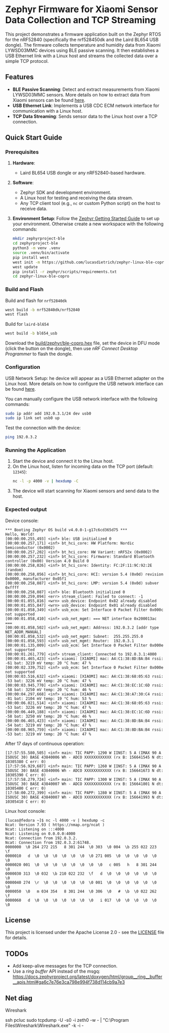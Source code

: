 # Zephyr Firmware for Xiaomi Sensor Data Collection and TCP Streaming

This project demonstrates a firmware application built on the Zephyr RTOS for 
the nRF52840 (specifically the nrf528450dk and the Laird BL654 USB dongle). The 
firmware collects temperature and humidity data from Xiaomi LYWSD03MMC devices 
using BLE passive scanning. It then establishes a USB Ethernet link with a Linux 
host and streams the collected data over a simple TCP protocol.

## Features

- **BLE Passive Scanning**: Detect and extract measurements from Xiaomi LYWSD03MMC 
  sensors. More details on how to extract data from Xiaomi sensors can be found
   [here](./docs/ble_xiaomi.md).
- **USB Ethernet Link**: Implements a USB CDC ECM network interface for communication 
  with a Linux host. 
- **TCP Data Streaming**: Sends sensor data to the Linux host over a TCP connection.

## Quick Start Guide

### Prerequisites

1. **Hardware**:
   - Laird BL654 USB dongle or any nRF52840-based hardware.

2. **Software**:
   - Zephyr SDK and development environment.
   - A Linux host for testing and receiving the data stream.
   - Any TCP client tool (e.g., `nc` or custom Python script) on the host to receive data.

3. **Environment Setup**:
   Follow the [Zephyr Getting Started Guide](https://docs.zephyrproject.org/latest/getting_started/index.html) to set up your environment. 
   Otherwise create a new workspace with the following commands:
   
   ```bash
   mkdir zephyrproject-ble
   cd zephyrproject-ble
   python3 -m venv .venv
   source .venv/bin/activate
   pip install west
   west init -m https://github.com/lucasdietrich/zephyr-linux-ble-copro
   west update
   pip install -r zephyr/scripts/requirements.txt
   cd zephyr-linux-ble-copro
   ```

### Build and Flash

Build and flash for `nrf52840dk`
   ```bash
   west build -b nrf52840dk/nrf52840
   west flash
   ```

Build for `laird-bl654`
   ```bash
   west build -b bl654_usb
   ```

Download the [build/zephyr/ble-copro.hex](build/zephyr/ble-copro.hex) file,
set the device in DFU mode (click the button on the dongle), then
use *nRF Connect Desktop Programmer* to flash the dongle.

### Configuration

USB Network Setup: he device will appear as a USB Ethernet adapter on the Linux 
host. More details on how to configure the USB network interface can be 
found [here](./docs/usb_net.md).

You can manually configure the USB network interface with the following commands:

```bash
sudo ip addr add 192.0.3.1/24 dev usb0
sudo ip link set usb0 up
```

Test the connection with the device:

```bash
ping 192.0.3.2
```

### Running the Application

1. Start the device and connect it to the Linux host.
2. On the Linux host, listen for incoming data on the TCP port (default: `12345`):
   ```bash
   nc -l -p 4000 -v | hexdump -C
   ```
3. The device will start scanning for Xiaomi sensors and send data to the host.

### Expected output

Device console:

```
*** Booting Zephyr OS build v4.0.0-1-g17c6cd365d75 ***
Hello, World!
[00:00:00.255,493] <inf> ble: USB initialized 0
[00:00:00.257,171] <inf> bt_hci_core: HW Platform: Nordic Semiconductor (0x0002)
[00:00:00.257,202] <inf> bt_hci_core: HW Variant: nRF52x (0x0002)
[00:00:00.257,232] <inf> bt_hci_core: Firmware: Standard Bluetooth controller (0x00) Version 4.0 Build 0
[00:00:00.258,026] <inf> bt_hci_core: Identity: FC:2F:11:9C:92:2E (random)
[00:00:00.258,056] <inf> bt_hci_core: HCI: version 5.4 (0x0d) revision 0x0000, manufacturer 0x05f1
[00:00:00.258,087] <inf> bt_hci_core: LMP: version 5.4 (0x0d) subver 0xffff
[00:00:00.258,087] <inf> ble: Bluetooth initialized 0
[00:00:00.259,094] <err> stream_client: Failed to connect: -1
[00:00:01.055,816] <wrn> usb_device: Endpoint 0x82 already disabled
[00:00:01.055,847] <wrn> usb_device: Endpoint 0x01 already disabled
[00:00:01.058,349] <inf> usb_ecm: Set Interface 0 Packet Filter 0x000c not supported
[00:00:01.058,410] <inf> usb_net_mgmt: === NET interface 0x200013ac ===
[00:00:01.058,502] <inf> usb_net_mgmt: Address: 192.0.3.2 [addr type NET_ADDR_MANUAL]
[00:00:01.058,532] <inf> usb_net_mgmt: Subnet:  255.255.255.0
[00:00:01.058,593] <inf> usb_net_mgmt: Router:  192.0.3.1
[00:00:01.135,009] <inf> usb_ecm: Set Interface 0 Packet Filter 0x000e not supported
[00:00:01.261,779] <inf> stream_client: Connected to 192.0.3.1:4000
[00:00:01.465,423] <inf> xiaomi: [XIAOMI] mac: A4:C1:38:8D:BA:B4 rssi: -61 bat: 3219 mV temp: 20 °C hum: 47 %
[00:00:02.339,752] <inf> usb_ecm: Set Interface 0 Packet Filter 0x000e not supported
[00:00:03.516,632] <inf> xiaomi: [XIAOMI] mac: A4:C1:38:68:05:63 rssi: -53 bat: 3226 mV temp: 20 °C hum: 47 %
[00:00:03.945,770] <inf> xiaomi: [XIAOMI] mac: A4:C1:38:EC:1C:6D rssi: -58 bat: 3250 mV temp: 20 °C hum: 46 %
[00:00:04.297,668] <inf> xiaomi: [XIAOMI] mac: A4:C1:38:A7:30:C4 rssi: -81 bat: 2104 mV temp: 19 °C hum: 53 %
[00:00:06.021,514] <inf> xiaomi: [XIAOMI] mac: A4:C1:38:68:05:63 rssi: -53 bat: 3226 mV temp: 20 °C hum: 47 %
[00:00:06.449,188] <inf> xiaomi: [XIAOMI] mac: A4:C1:38:EC:1C:6D rssi: -58 bat: 3250 mV temp: 20 °C hum: 46 %
[00:00:06.465,423] <inf> xiaomi: [XIAOMI] mac: A4:C1:38:8D:BA:B4 rssi: -54 bat: 3219 mV temp: 20 °C hum: 47 %
[00:00:08.965,759] <inf> xiaomi: [XIAOMI] mac: A4:C1:38:8D:BA:B4 rssi: -53 bat: 3219 mV temp: 20 °C hum: 47 %
```

After 17 days of continuous operation:

```
[17:57:55.580,505] <inf> main: TIC PAPP: 1290 W IINST: 5 A (IMAX 90 A ISOUSC 30) BASE 43840006 Wh - ADCO XXXXXXXXXXXX (rx B: 156641545 N dt: 10305380 C err: 0)
[17:57:56.929,687] <inf> main: TIC PAPP: 1260 W IINST: 5 A (IMAX 90 A ISOUSC 30) BASE 43840006 Wh - ADCO XXXXXXXXXXXX (rx B: 156641673 N dt: 10305390 C err: 0)
[17:57:58.279,724] <inf> main: TIC PAPP: 1300 W IINST: 5 A (IMAX 90 A ISOUSC 30) BASE 43840007 Wh - ADCO XXXXXXXXXXXX (rx B: 156641801 N dt: 10305400 C err: 0)
[17:58:00.272,399] <inf> main: TIC PAPP: 1280 W IINST: 5 A (IMAX 90 A ISOUSC 30) BASE 43840007 Wh - ADCO XXXXXXXXXXXX (rx B: 156641993 N dt: 10305410 C err: 0)
```

Linux host console:

```console
[lucas@fedora ~]$ nc -l 4000 -v | hexdump -c
Ncat: Version 7.93 ( https://nmap.org/ncat )
Ncat: Listening on :::4000
Ncat: Listening on 0.0.0.0:4000
Ncat: Connection from 192.0.3.2.
Ncat: Connection from 192.0.3.2:61748.
0000000  \0 264 272 215   8 301 244  \0 303  \0 004  \b 255 022 223  \f
0000010   d  \0  \0  \0  \0  \0  \0  \0 271 005  \0  \0  \0  \0  \0  \0
0000020 001  \0  \0  \0  \0  \0  \0  \0  \0   c 005   h   8 301 244  \0
0000030 313  \0 032  \b 210 022 232  \f   d  \0  \0  \0  \0  \0  \0  \0
0000040 274  \r  \0  \0  \0  \0  \0  \0 001  \0  \0  \0  \0  \0  \0  \0
0000050  \0   m 034 354   8 301 244  \0 306  \0   #  \b  \0 022 262  \f
0000060   d  \0  \0  \0  \0  \0  \0  \0   i 017  \0  \0  \0  \0  \0  \0
```
## License

This project is licensed under the Apache License 2.0 - see the [LICENSE](LICENSE) file for details.

## TODOs

- Add keep-alive messages for the TCP connection.
- Use a *ring buffer* API instead of the msgq: <https://docs.zephyrproject.org/latest/doxygen/html/group__ring__buffer__apis.html#ga6c7e76e3ca798e994f738d114cb9a7e3>

## Net diag

Wireshark

   ssh pcluc sudo tcpdump -U -s0 -i zeth0 -w - | "C:\Program Files\Wireshark\Wireshark.exe" -k -i -